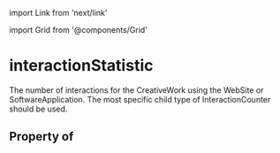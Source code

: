 import Link from 'next/link'
  
import Grid from '@components/Grid'

# interactionStatistic

The number of interactions for the CreativeWork using the WebSite or SoftwareApplication. The most specific child type of InteractionCounter should be used.

## Property of



